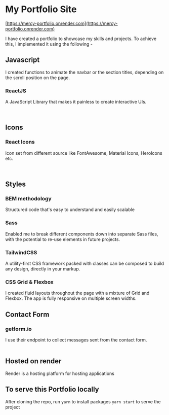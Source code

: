 # My Portfolio Site

[https://mercy-portfolio.onrender.com](https://mercy-portfolio.onrender.com)


I have created a portfolio to showcase my skills and projects. To achieve this, I implemented it using the following - 


## Javascript 
I created functions to animate the navbar or the section titles, depending on the scroll position on the page.

### ReactJS
A JavaScript Library that makes it painless to create interactive UIs.

<br>

## Icons
### React Icons 
Icon set from different source like FontAwesome, Material Icons, HeroIcons etc.

<br>

## Styles 

### BEM methodology 
Structured code that's easy to understand and easily scalable

### Sass
Enabled me to break different components down into separate Sass files, with the potential to re-use elements in future projects.

### TailwindCSS
A utility-first CSS framework packed with classes can be composed to build any design, directly in your markup.


### CSS Grid & Flexbox 
I created fluid layouts throughout the page with a mixture of Grid and Flexbox. The app is fully responsive on multiple screen widths.


## Contact Form
### getform.io
I use their endpoint to collect messages sent from the contact form.
<br><br>

## Hosted on render
Render is a hosting platform for hosting applications


## To serve this Portfolio locally
After cloning the repo, run 
`yarn` to install packages
`yarn start` to serve the project

